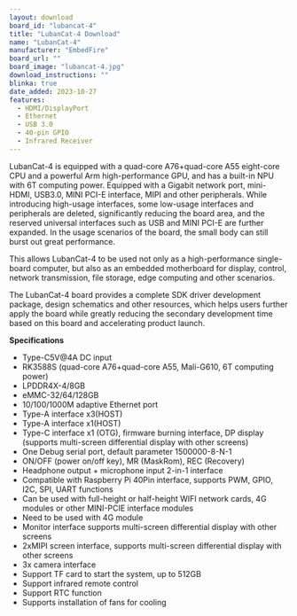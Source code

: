 ```yaml
---
layout: download
board_id: "lubancat-4"
title: "LubanCat-4 Download"
name: "LubanCat-4"
manufacturer: "EmbedFire"
board_url: ""
board_image: "lubancat-4.jpg"
download_instructions: ""
blinka: true
date_added: 2023-10-27
features:
  - HDMI/DisplayPort
  - Ethernet
  - USB 3.0
  - 40-pin GPIO
  - Infrared Receiver
---
```


LubanCat-4 is equipped with a quad-core A76+quad-core A55 eight-core CPU and a powerful Arm high-performance GPU, and has a built-in NPU with 6T computing power. Equipped with a Gigabit network port, mini-HDMI, USB3.0, MINI PCI-E interface, MIPI and other peripherals. While introducing high-usage interfaces, some low-usage interfaces and peripherals are deleted, significantly reducing the board area, and the reserved universal interfaces such as USB and MINI PCI-E are further expanded. In the usage scenarios of the board, the small body can still burst out great performance.

This allows LubanCat-4 to be used not only as a high-performance single-board computer, but also as an embedded motherboard for display, control, network transmission, file storage, edge computing and other scenarios.

The LubanCat-4 board provides a complete SDK driver development package, design schematics and other resources, which helps users further apply the board while greatly reducing the secondary development time based on this board and accelerating product launch.

**Specifications**
- Type-C5V@4A DC input
- RK3588S (quad-core A76+quad-core A55, Mali-G610, 6T computing power)
- LPDDR4X-4/8GB
- eMMC-32/64/128GB
- 10/100/1000M adaptive Ethernet port
- Type-A interface x3(HOST)
- Type-A interface x1(HOST)
- Type-C interface x1 (OTG), firmware burning interface, DP display (supports multi-screen differential display with other screens)
- One Debug serial port, default parameter 1500000-8-N-1
- ON/OFF (power on/off key), MR (MaskRom), REC (Recovery)
- Headphone output + microphone input 2-in-1 interface
- Compatible with Raspberry Pi 40Pin interface, supports PWM, GPIO, I2C, SPI, UART functions
- Can be used with full-height or half-height WIFI network cards, 4G modules or other MINI-PCIE interface modules
- Need to be used with 4G module
- Monitor interface supports multi-screen differential display with other screens
- 2xMIPI screen interface, supports multi-screen differential display with other screens
- 3x camera interface
- Support TF card to start the system, up to 512GB
- Support infrared remote control
- Support RTC function
- Supports installation of fans for cooling